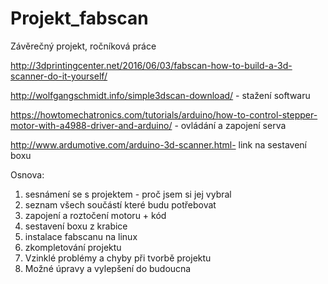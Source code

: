 # Projekt_fabscan
Závěrečný projekt, ročníková práce

http://3dprintingcenter.net/2016/06/03/fabscan-how-to-build-a-3d-scanner-do-it-yourself/


http://wolfgangschmidt.info/simple3dscan-download/  - stažení softwaru


https://howtomechatronics.com/tutorials/arduino/how-to-control-stepper-motor-with-a4988-driver-and-arduino/ - ovládání a zapojení serva

http://www.ardumotive.com/arduino-3d-scanner.html- link na sestavení boxu

Osnova: 

1. sesnámení se s projektem - proč jsem si jej vybral 
2. seznam všech součástí které budu potřebovat 
3. zapojení a roztočení motoru + kód
4. sestavení boxu z krabice
5. instalace fabscanu na linux 
6. zkompletování projektu 
7. Vzinklé problémy a chyby při tvorbě projektu 
8. Možné úpravy a vylepšení do budoucna 
